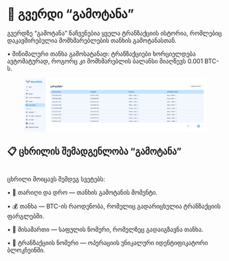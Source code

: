 # 💸 გვერდი “გამოტანა”

გვერდზე “გამოტანა” ნაჩვენებია ყველა ტრანზაქციის ისტორია, რომლებიც დაკავშირებულია მომხმარებლების თანხის გამოტანასთან.

• მინიმალური თანხა გამოსატანად: ტრანზაქციები ხორციელდება ავტომატურად, როგორც კი მომხმარებლის ბალანსი მიაღწევს 0.001 BTC-ს.

<figure><img src="../../.gitbook/assets/image (36).png" alt=""><figcaption></figcaption></figure>

## 📋 ცხრილის შემადგენლობა “გამოტანა”

\
ცხრილი მოიცავს შემდეგ სვეტებს:

• 📅 თარიღი და დრო — თანხის გამოტანის მომენტი.

• 💰 თანხა — BTC-ის რაოდენობა, რომელიც გადარიცხულია ტრანზაქციის ფარგლებში.

• 🏦 მისამართი — საფულის ნომერი, რომელზეც გადაიგზავნა თანხა.

• 🔗 ტრანზაქციის ნომერი — ოპერაციის უნიკალური იდენტიფიკატორი ბლოკჩეინში.
